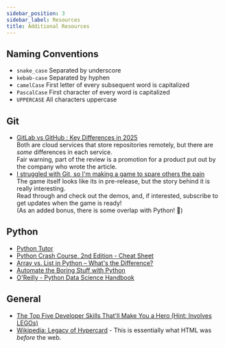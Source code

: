 ```yaml
---
sidebar_position: 3
sidebar_label: Resources
title: Additional Resources
---
```


<!-- markdownlint-disable no-inline-html -->

## Naming Conventions

- `snake_case`
  Separated by underscore
- `kebab-case`
  Separated by hyphen
- `camelCase`
  First letter of every subsequent word is capitalized
- `PascalCase`
  First character of every word is capitalized
- `UPPERCASE`
  All characters uppercase

## Git

- [GitLab vs GitHub : Key Differences in 2025](https://spacelift.io/blog/gitlab-vs-github)
  <br/>Both are cloud services that store repositories remotely, but there are _some_ differences in each service.
  <br/>Fair warning, part of the review is a promotion for a product put out by the company who wrote the article.
- [I struggled with Git, so I'm making a game to spare others the pain](https://initialcommit.com/blog/im-making-a-git-game?utm_source=tldrwebdev)
  <br/>The game itself looks like its in pre-release, but the story behind it is really interesting.
  <br/>Read through and check out the demos, and, if interested, subscribe to get updates when the game is ready!
  <br/>(As an added bonus, there is some overlap with Python! :snake:)

## Python

- [Python Tutor](http://pythontutor.com/)
- [Python Crash Course, 2nd Edition - Cheat Sheet](https://ehmatthes.github.io/pcc_2e/cheat_sheets/cheat_sheets/)
- [Array vs. List in Python – What's the Difference?](https://learnpython.com/blog/python-array-vs-list/)
- [Automate the Boring Stuff with Python](https://automatetheboringstuff.com/)
- [O'Reilly - Python Data Science Handbook](https://jakevdp.github.io/PythonDataScienceHandbook/)

## General

- [The Top Five Developer Skills That'll Make You a Hero (Hint: Involves LEGOs)](https://www.freecodecamp.org/news/the-hero-developer-who-knew-how-to-build-lego-bricks/)
- [Wikipedia: Legacy of Hypercard](https://en.m.wikipedia.org/wiki/HyperCard#Legacy) - This is essentially what HTML was _before_ the web.
